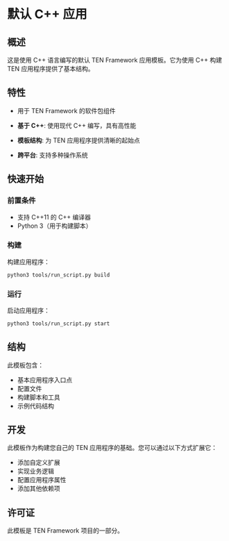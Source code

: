 # 默认 C++ 应用

## 概述

这是使用 C++ 语言编写的默认 TEN Framework 应用模板。它为使用 C++ 构建 TEN 应用程序提供了基本结构。

## 特性

- 用于 TEN Framework 的软件包组件

- **基于 C++**: 使用现代 C++ 编写，具有高性能
- **模板结构**: 为 TEN 应用程序提供清晰的起始点
- **跨平台**: 支持多种操作系统

## 快速开始

### 前置条件

- 支持 C++11 的 C++ 编译器
- Python 3（用于构建脚本）

### 构建

构建应用程序：

```bash
python3 tools/run_script.py build
```

### 运行

启动应用程序：

```bash
python3 tools/run_script.py start
```

## 结构

此模板包含：

- 基本应用程序入口点
- 配置文件
- 构建脚本和工具
- 示例代码结构

## 开发

此模板作为构建您自己的 TEN 应用程序的基础。您可以通过以下方式扩展它：

- 添加自定义扩展
- 实现业务逻辑
- 配置应用程序属性
- 添加其他依赖项

## 许可证

此模板是 TEN Framework 项目的一部分。
